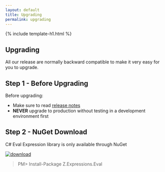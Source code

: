 ```yaml
---
layout: default
title: Upgrading
permalink: upgrading
---
```


{% include template-h1.html %}

## Upgrading

All our release are normally backward compatible to make it very easy for you to upgrade.

## Step 1 - Before Upgrading
Before upgrading:
- Make sure to read [release notes](https://github.com/zzzprojects/Eval-Expression.NET/releases)
- **NEVER** upgrade to production without testing in a development environment first

## Step 2 - NuGet Download

C# Eval Expression library is only available through NuGet

<a href="https://www.nuget.org/packages/Z.Expressions.Eval/" target="_blank"><img src="https://zzzprojects.github.io/images/nuget/eval-expression-net-v.svg" alt="download" /></a>
<a href="https://www.nuget.org/packages/Z.Expressions.Eval/" target="_blank"><img src="https://zzzprojects.github.io/images/nuget/eval-expression-net-d.svg" alt="" /></a>

> PM> Install-Package Z.Expressions.Eval
